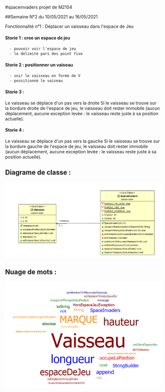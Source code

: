 #spaceinvaders
projet de M2104

##Semaine N°2 du 10/05/2021 au 16/05/2021


Fonctionnalité n°1 : Déplacer un vaisseau dans l'espace de Jeu

#### Storie 1 : cree un espace de jeu
      - pouvoir voir l'espace de jeu
      - le delimité pars des point fixe

#### Storie 2 : positionner un vaiseau 

      - voir le vaisseau en forme de V
      - possitionné le vaiseau 

#### Storie 3 :
Le vaisseau se déplace d'un pas vers la droite
Si le vaisseau se trouve sur la bordure droite de l'espace de jeu, le vaisseau doit rester immobile (aucun déplacement, aucune exception levée : le vaisseau reste juste à sa position actuelle).

#### Storie 4 :

Le vaisseau se déplace d'un pas vers la gauche
Si le vaisseau se trouve sur la bordure gauche de l'espace de jeu, le vaisseau doit rester immobile (aucun déplacement, aucune exception levée : le vaisseau reste juste à sa position actuelle).

## Diagrame de classe :

![diag classe S1-2](image/DiagClassS1-2.png)

## Nuage de mots :

![nuage S1-2](image/NuageS1-2.png)
